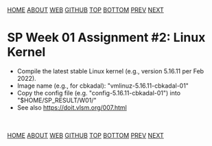 ---
---
[HOME](index.md)
[ABOUT](README.md)
[WEB](https://osp4diss.vlsm.org/)
[GITHUB](https://github.com/os2xx/osp4diss/)
[TOP](#)
[BOTTOM](#endofpage)
[PREV](S01-01.md)
[NEXT](S01-03.md)

# SP Week 01 Assignment #2: Linux Kernel

* Compile the latest stable Linux kernel (e.g., version 5.16.11 per Feb 2022).
* Image name (e.g., for cbkadal): "vmlinuz-5.16.11-cbkadal-01"
* Copy the config file (e.g. "config-5.16.11-cbkadal-01") into "$HOME/SP_RESULT/W01/"
* See also <https://doit.vlsm.org/007.html>

<br id="endofpage"><br>
[HOME](index.md)
[ABOUT](README.md)
[WEB](https://osp4diss.vlsm.org/)
[GITHUB](https://github.com/os2xx/osp4diss)
[TOP](#)
[BOTTOM](#endofpage)
[PREV](S01-01.md)
[NEXT](S01-03.md)
<br>

